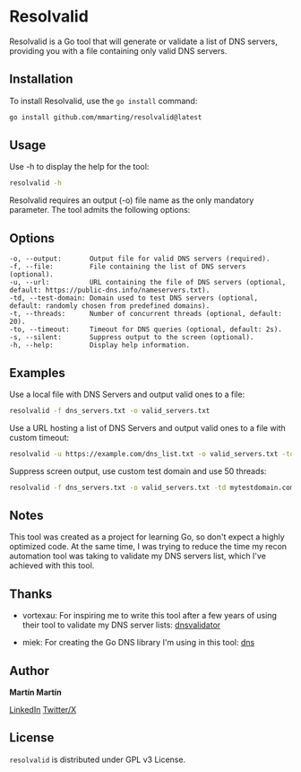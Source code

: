 # Resolvalid

Resolvalid is a Go tool that will generate or validate a list of DNS servers, providing you with a file containing only valid DNS servers.

## Installation

To install Resolvalid, use the `go install` command:

```sh
go install github.com/mmarting/resolvalid@latest
```

## Usage

Use -h to display the help for the tool:

```sh
resolvalid -h
```

Resolvalid requires an output (-o) file name as the only mandatory parameter. The tool admits the following options:

## Options

    -o, --output:       Output file for valid DNS servers (required).
    -f, --file:         File containing the list of DNS servers (optional).
    -u, --url:          URL containing the file of DNS servers (optional, default: https://public-dns.info/nameservers.txt).
    -td, --test-domain: Domain used to test DNS servers (optional, default: randomly chosen from predefined domains).
    -t, --threads:      Number of concurrent threads (optional, default: 20).
    -to, --timeout:     Timeout for DNS queries (optional, default: 2s).
    -s, --silent:       Suppress output to the screen (optional).
    -h, --help:         Display help information.

## Examples

Use a local file with DNS Servers and output valid ones to a file:

```sh
resolvalid -f dns_servers.txt -o valid_servers.txt
```

Use a URL hosting a list of DNS Servers and output valid ones to a file with custom timeout:

```sh
resolvalid -u https://example.com/dns_list.txt -o valid_servers.txt -to 5s
```

Suppress screen output, use custom test domain and use 50 threads:

```sh
resolvalid -f dns_servers.txt -o valid_servers.txt -td mytestdomain.com -t 50 -s
```

## Notes

This tool was created as a project for learning Go, so don't expect a highly optimized code. At the same time, I was trying to reduce the time my recon automation tool was taking to validate my DNS servers list, which I've achieved with this tool.

## Thanks

- vortexau: For inspiring me to write this tool after a few years of using their tool to validate my DNS server lists: [dnsvalidator](https://github.com/vortexau/dnsvalidator)
  
- miek: For creating the Go DNS library I'm using in this tool: [dns](https://github.com/miekg/dns)

## Author

**Martín Martín**

[LinkedIn](https://www.linkedin.com/in/martinmarting/)
[Twitter/X](https://x.com/mmrecon)

## License

`resolvalid` is distributed under GPL v3 License.
